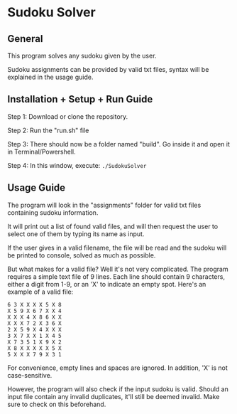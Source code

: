 # Sudoku Solver 
## General
This program solves any sudoku given by the user.

Sudoku assignments can be provided by valid txt files, syntax will be explained in the usage guide.
## Installation + Setup + Run Guide
Step 1: Download or clone the repository.

Step 2: Run the "run.sh" file

Step 3: There should now be a folder named "build". Go inside it and open it in Terminal/Powershell.

Step 4: In this window, execute: ```./SudokuSolver```

## Usage Guide
The program will look in the "assignments" folder for valid txt files containing sudoku information.

It will print out a list of found valid files, and will then request the user to select one of them by typing its name as input.

If the user gives in a valid filename, the file will be read and the sudoku will be printed to console, solved as much as possible.

But what makes for a valid file? Well it's not very complicated.
The program requires a simple text file of 9 lines. 
Each line should contain 9 characters, either a digit from 1-9, or an 'X' to indicate an empty spot.
Here's an example of a valid file:

```
6 3 X X X X 5 X 8
X 5 9 X 6 7 X X 4
X X X 4 X 8 6 X X
X X X 7 2 X 3 6 X
2 X 5 9 X 4 X X X
3 X 7 X X 1 X 4 5
X 7 3 5 1 X 9 X 2
X 8 X X X X X 5 X
5 X X X 7 9 X 3 1
```

For convenience, empty lines and spaces are ignored. In addition, 'X' is not case-sensitive.

However, the program will also check if the input sudoku is valid.
Should an input file contain any invalid duplicates, it'll still be deemed invalid.
Make sure to check on this beforehand.
